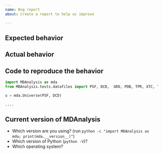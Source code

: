 ```yaml
---
name: Bug report
about: Create a report to help us improve

---
```


## Expected behavior ##

<!-- A clear and concise description of what you want to do and what you think should happen. (Code to reproduce the behavior can be added below). -->


## Actual behavior ##

<!-- What happened instead. Add as much detail as you can. Include (copy and paste) stack traces and any output. -->


## Code to reproduce the behavior ##

<!-- Show us how to reproduce the failure. If you can, use trajectory files from the test data. Use the code snipped below as a starting point. -->

``` python
import MDAnalysis as mda
from MDAnalysis.tests.datafiles import PSF, DCD,  GRO, PDB, TPR, XTC, TRR,  PRMncdf, NCDF

u = mda.Universe(PSF, DCD)

....

```

## Current version of MDAnalysis ##

- Which version are you using? (run `python -c "import MDAnalysis as mda; print(mda.__version__)"`)
- Which version of Python (`python -V`)?
- Which operating system?
